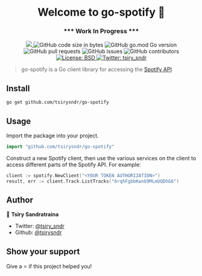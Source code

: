 <h1 align="center">Welcome to go-spotify 👋</h1>
<h3 align="center">*** Work In Progress ***</h3>
<p align="center">
  <a href="https://github.com/tsirysndr/go-spotify/commits/master">
    <img src="https://img.shields.io/github/last-commit/tsirysndr/go-spotify.svg" target="_blank" />
  </a>
  <img alt="GitHub code size in bytes" src="https://img.shields.io/github/languages/code-size/tsirysndr/go-spotify">
  <img alt="GitHub go.mod Go version" src="https://img.shields.io/github/go-mod/go-version/tsirysndr/go-spotify">
  <img alt="GitHub pull requests" src="https://img.shields.io/github/issues-pr/tsirysndr/go-spotify">
  <img alt="GitHub issues" src="https://img.shields.io/github/issues/tsirysndr/go-spotify">
  <img alt="GitHub contributors" src="https://img.shields.io/github/contributors/tsirysndr/go-spotify">
  <a href="https://github.com/tsirysndr/go-spotify/blob/master/LICENSE">
    <img alt="License: BSD" src="https://img.shields.io/badge/license-BSD-green.svg" target="_blank" />
  </a>
  <a href="https://twitter.com/tsiry_sndr">
    <img alt="Twitter: tsiry_sndr" src="https://img.shields.io/twitter/follow/tsiry_sndr.svg?style=social" target="_blank" />
  </a>
</p>

> go-spotify is a Go client library for accessing the [Spotify API](https://developer.spotify.com/web-api/)

## Install

```sh
go get github.com/tsirysndr/go-spotify
```

## Usage

Import the package into your project.

```Go
import "github.com/tsirysndr/go-spotify"
```

Construct a new Spotify client, then use the various services on the client to access different parts of the Spotify API. For example:

```Go
client := spotify.NewClient("<YOUR TOKEN AUTHORIZATION>")
result, err := client.Track.ListTracks("6rqhFgbbKwnb9MLmUQDhG6")
```

## Author

👤 **Tsiry Sandratraina**

* Twitter: [@tsiry_sndr](https://twitter.com/tsiry_sndr)
* Github: [@tsirysndr](https://github.com/tsirysndr)

## Show your support

Give a ⭐️ if this project helped you!
